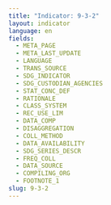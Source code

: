 ```yaml
---
title: "Indicator: 9-3-2"
layout: indicator
language: en
fields:
  - META_PAGE
  - META_LAST_UPDATE
  - LANGUAGE
  - TRANS_SOURCE
  - SDG_INDICATOR
  - SDG_CUSTODIAN_AGENCIES
  - STAT_CONC_DEF
  - RATIONALE
  - CLASS_SYSTEM
  - REC_USE_LIM
  - DATA_COMP
  - DISAGGREGATION
  - COLL_METHOD
  - DATA_AVAILABILITY
  - SDG_SERIES_DESCR
  - FREQ_COLL
  - DATA_SOURCE
  - COMPILING_ORG
  - FOOTNOTE_1
slug: 9-3-2
---
```

